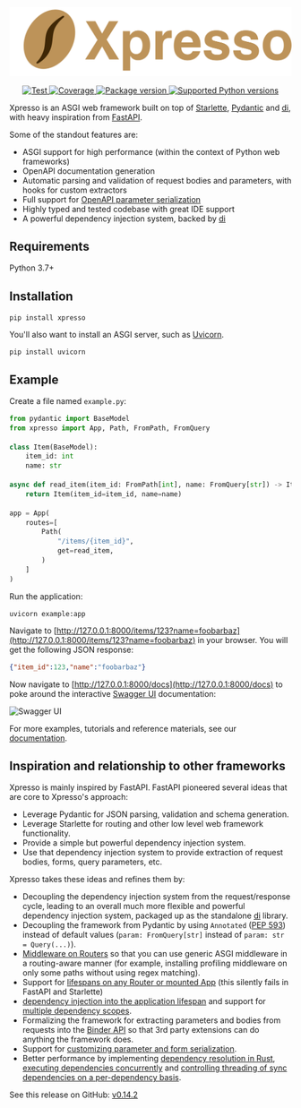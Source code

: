 <p align="center">
  <a href="https://www.xpresso-api.dev"><img src="https://github.com/adriangb/xpresso/raw/main/docs/assets/images/xpresso-title.png" alt="Xpresso"></a>
</p>

<p align="center">
<a href="https://github.com/adriangb/xpresso/actions?query=workflow%3ACI%2FCD+event%3Apush+branch%3Amain" target="_blank">
    <img src="https://github.com/adriangb/xpresso/actions/workflows/workflow.yaml/badge.svg?event=push&branch=main" alt="Test">
</a>
<a href="https://codecov.io/gh/adriangb/xpresso" target="_blank">
    <img src="https://img.shields.io/codecov/c/github/adriangb/xpresso?color=%2334D058" alt="Coverage">
</a>
<a href="https://pypi.org/project/xpresso" target="_blank">
    <img src="https://img.shields.io/pypi/v/xpresso?color=%2334D058&label=pypi%20package" alt="Package version">
</a>
<a href="https://pypi.org/project/xpresso" target="_blank">
    <img src="https://img.shields.io/pypi/pyversions/xpresso.svg?color=%2334D058" alt="Supported Python versions">
</a>
</p>

Xpresso is an ASGI web framework built on top of [Starlette], [Pydantic] and [di], with heavy inspiration from [FastAPI].

Some of the standout features are:

- ASGI support for high performance (within the context of Python web frameworks)
- OpenAPI documentation generation
- Automatic parsing and validation of request bodies and parameters, with hooks for custom extractors
- Full support for [OpenAPI parameter serialization](https://swagger.io/docs/specification/serialization/)
- Highly typed and tested codebase with great IDE support
- A powerful dependency injection system, backed by [di]

## Requirements

Python 3.7+

## Installation

```shell
pip install xpresso
```

You'll also want to install an ASGI server, such as [Uvicorn].

```shell
pip install uvicorn
```

## Example

Create a file named `example.py`:

```python
from pydantic import BaseModel
from xpresso import App, Path, FromPath, FromQuery

class Item(BaseModel):
    item_id: int
    name: str

async def read_item(item_id: FromPath[int], name: FromQuery[str]) -> Item:
    return Item(item_id=item_id, name=name)

app = App(
    routes=[
        Path(
            "/items/{item_id}",
            get=read_item,
        )
    ]
)
```

Run the application:

```shell
uvicorn example:app
```

Navigate to [http://127.0.0.1:8000/items/123?name=foobarbaz](http://127.0.0.1:8000/items/123?name=foobarbaz) in your browser.
You will get the following JSON response:

```json
{"item_id":123,"name":"foobarbaz"}
```

Now navigate to [http://127.0.0.1:8000/docs](http://127.0.0.1:8000/docs) to poke around the interactive [Swagger UI] documentation:

![Swagger UI](docs/readme_example_swagger.png)

For more examples, tutorials and reference materials, see our [documentation].

## Inspiration and relationship to other frameworks

Xpresso is mainly inspired by FastAPI.
FastAPI pioneered several ideas that are core to Xpresso's approach:

- Leverage Pydantic for JSON parsing, validation and schema generation.
- Leverage Starlette for routing and other low level web framework functionality.
- Provide a simple but powerful dependency injection system.
- Use that dependency injection system to provide extraction of request bodies, forms, query parameters, etc.

Xpresso takes these ideas and refines them by:

- Decoupling the dependency injection system from the request/response cycle, leading to an overall much more flexible and powerful dependency injection system, packaged up as the standalone [di] library.
- Decoupling the framework from Pydantic by using `Annotated` ([PEP 593]) instead of default values (`param: FromQuery[str]` instead of `param: str = Query(...)`).
- [Middleware on Routers] so that you can use generic ASGI middleware in a routing-aware manner (for example, installing profiling middleware on only some paths without using regex matching).
- Support for [lifespans on any Router or mounted App] (this silently fails in FastAPI and Starlette)
- [dependency injection into the application lifespan] and support for [multiple dependency scopes].
- Formalizing the framework for extracting parameters and bodies from requests into the [Binder API] so that 3rd party extensions can do anything the framework does.
- Support for [customizing parameter and form serialization].
- Better performance by implementing [dependency resolution in Rust], [executing dependencies concurrently] and [controlling threading of sync dependencies on a per-dependency basis].

[Starlette]: https://github.com/encode/starlette
[Pydantic]: https://github.com/samuelcolvin/pydantic/
[FastAPI]: https://github.com/adriangb/xpresso
[di]: https://github.com/adriangb/di
[Uvicorn]: http://www.uvicorn.org/
[documentation]: https://www.xpresso-api.dev/
[Swagger UI]: https://swagger.io/tools/swagger-ui/
[dependency injection into the application lifespan]: https://xpresso-api.dev/latest/tutorial/lifespan
[multiple dependency scopes]: https://xpresso-api.dev/latest/tutorial/dependencies/scopes/
[dependency resolution in Rust]: https://github.com/adriangb/graphlib2
[executing dependencies concurrently]: https://xpresso-api.dev/latest/advanced/dependencies/performance/#concurrent-execution
[controlling threading of sync dependencies on a per-dependency basis]: https://xpresso-api.dev/latest/advanced/dependencies/performance/#sync-vs-async
[PEP 593]: https://www.python.org/dev/peps/pep-0593/
[Binder API]: https://xpresso-api.dev/latest/advanced/binders/
[customizing parameter and form serialization]: https://xpresso-api.dev/latest/tutorial/query_params/#customizing-deserialization
[lifespans on any Router or mounted App]: https://xpresso-api.dev/latest/tutorial/lifespan/
[Middleware on Routers]: https://xpresso-api.dev/0.14.1/tutorial/middleware/#middleware-on-routers

See this release on GitHub: [v0.14.2](https://github.com/adriangb/di/releases/tag/0.14.2)
